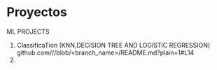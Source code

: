 # Proyectos
 ML PROJECTS
1. ClassificaTion (KNN,DECISION TREE AND LOGISTIC REGRESSION) github.com/<organization>/<repository>/blob/<branch_name>/README.md?plain=1#L14
2.  
